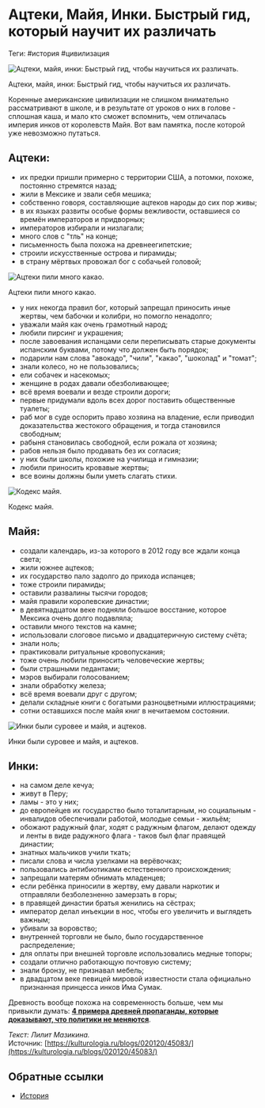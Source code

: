 # Ацтеки, Майя, Инки. Быстрый гид, который научит их различать

Теги: #история #цивилизация 

![Ацтеки, майя, инки: Быстрый гид, чтобы научиться их различать. ](https://kulturologia.ru/files/u23285/964e298fd1a23cfabf47533140cff506.jpg "Ацтеки, майя, инки: Быстрый гид, чтобы научиться их различать. ")

Ацтеки, майя, инки: Быстрый гид, чтобы научиться их различать.

Коренные американские цивилизации не слишком внимательно рассматривают в школе, и в результате от уроков о них в голове - сплошная каша, и мало кто сможет вспомнить, чем отличалась империя инков от королевств Майя. Вот вам памятка, после которой уже невозможно путаться.

## Ацтеки:

- их предки пришли примерно с территории США, а потомки, похоже, постоянно стремятся назад;  
- жили в Мексике и звали себя мешика;  
- собственно говоря, составляющие ацтеков народы до сих пор живы;  
- в их языках развиты особые формы вежливости, оставшиеся со времён императоров и придворных;  
- императоров избирали и низлагали;  
- много слов с "тль" на конце;  
- письменность была похожа на древнеегипетские;  
- строили искусственные острова и пирамиды;  
- в страну мёртвых провожал бог с собачьей головой;  

![Ацтеки пили много какао. ](https://kulturologia.ru/files/u23285/15dssa-20333b5ff156aba6650fb3dc3615830f.jpg "Ацтеки пили много какао. ")

Ацтеки пили много какао.

- у них некогда правил бог, который запрещал приносить иные жертвы, чем бабочки и колибри, но помогло ненадолго;  
- уважали майя как очень грамотный народ;  
- любили пирсинг и украшения;  
- после завоевания испанцами сели переписывать старые документы испанским буквами, потому что должен быть порядок;  
- подарили нам слова "авокадо", "чили", "какао", "шоколад" и "томат";  
- знали колесо, но не пользовались;  
- ели собачек и насекомых;  
- женщине в родах давали обезболивающее;  
- всё время воевали и везде строили дороги;  
- первые придумали вдоль всех дорог поставить общественные туалеты;  
- раб мог в суде оспорить право хозяина на владение, если приводил доказательства жестокого обращения, и тогда становился свободным;  
- рабыня становилась свободной, если рожала от хозяина;  
- рабов нельзя было продавать без их согласия;  
- у них были школы, похожие на училища и гимназии;  
- любили приносить кровавые жертвы;  
- все воины должны были уметь слагать стихи.  

![Кодекс майя.](https://kulturologia.ru/files/u23285/maxresdefault1-2.jpg "Кодекс майя.")

Кодекс майя.

## Майя:

- создали календарь, из-за которого в 2012 году все ждали конца света;  
- жили южнее ацтеков;  
- их государство пало задолго до прихода испанцев;  
- тоже строили пирамиды;  
- оставили развалины тысячи городов;  
- майя правили королевские династии;  
- в девятнадцатом веке подняли большое восстание, которое Мексика очень долго подавляла;  
- оставили много текстов на камне;  
- использовали слоговое письмо и двадцатеричную систему счёта;  
- знали ноль;  
- практиковали ритуальные кровопускания;  
- тоже очень любили приносить человеческие жертвы;  
- были страшными педантами;  
- мэров выбирали голосованием;  
- знали обработку железа;  
- всё время воевали друг с другом;  
- делали складные книги с богатыми разноцветными иллюстрациями;  
- сотни оставшихся после майя книг в нечитаемом состоянии.  

![Инки были суровее и майя, и ацтеков. ](https://kulturologia.ru/files/u23285/inka-come-big.jpg "Инки были суровее и майя, и ацтеков. ")

Инки были суровее и майя, и ацтеков.

## Инки:

- на самом деле кечуа;  
- живут в Перу;  
- ламы - это у них;  
- до европейцев их государство было тоталитарным, но социальным - инвалидов обеспечивали работой, молодые семьи - жильём;  
- обожают радужный флаг, ходят с радужным флагом, делают одежду и ленты в виде радужного флага - таков был флаг правящей династии;  
- знатных мальчиков учили ткать;  
- писали слова и числа узелками на верёвочках;  
- пользовались антибиотиками естественного происхождения;  
- запрещали матерям обнимать младенцев;  
- если ребёнка приносили в жертву, ему давали наркотик и отправляли безболезненно замерзать в горы;  
- в правящей династии братья женились на сёстрах;  
- император делал инъекции в нос, чтобы его увеличить и выглядеть важным;  
- убивали за воровство;  
- внутренней торговли не было, было государственное распределение;  
- для оплаты при внешней торговле использовались медные топоры;  
- создали отлично работающую почтовую систему;  
- знали бронзу, не признавал мебель;  
- в двадцатом веке певицей мировой известности стала официально признанная принцесса инков Има Сумак.  
  
Древность вообще похожа на современность больше, чем мы привыкли думать: **[4 примера древней пропаганды, которые доказывают, что политики не меняются](https://kulturologia.ru/blogs/281219/45035/)**.  
  
_Текст: Лилит Мазикина._  
Источник: [https://kulturologia.ru/blogs/020120/45083/](https://kulturologia.ru/blogs/020120/45083/)

## Обратные ссылки

- [История](%D0%98%D1%81%D1%82%D0%BE%D1%80%D0%B8%D1%8F.md)